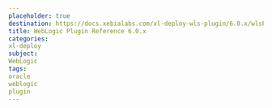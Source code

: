 ```yaml
---
placeholder: true
destination: https://docs.xebialabs.com/xl-deploy-wls-plugin/6.0.x/wlsPluginManual.html
title: WebLogic Plugin Reference 6.0.x
categories:
xl-deploy
subject:
WebLogic
tags:
oracle
weblogic
plugin
---
```

